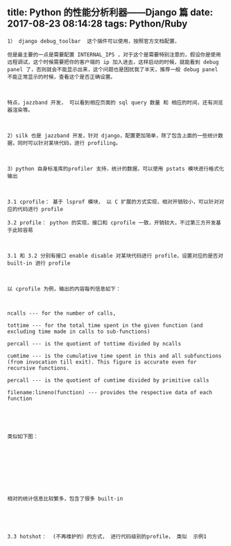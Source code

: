 title: Python 的性能分析利器——Django 篇
date: 2017-08-23 08:14:28
tags: Python/Ruby
---


	1） django debug_toolbar  这个插件可以使用，按照官方文档配置， 

	但是最主要的一点是需要配置 INTERNAL_IPS ，对于这个是需要特别注意的，假设你是使用远程调试，这个时候需要把你的客户端的 ip 加入进去，这样启动的时候，就能看到 debug panel 了，否则就会不能显示出来，这个问题也是困扰我了半天，推荐一般 debug panel 不能正常显示的时候，查看这个是否正确设置。

	

	特点，jazzband 开发， 可以看到相应页面的 sql query 数量 和 相应的时间，还有浏览器渲染等。

	

	2）silk 也是 jazzband 开发，针对 django，配置更加简单，除了包含上面的一些统计数据，同时可以针对某块代码，进行 profiling。

	

	3）python 自身标准库的profiler 支持，统计的数据，可以使用 pstats 模块进行格式化输出

	

	3.1 cprofile： 基于 lsprof 模块， 以 C 扩展的方式实现，相对开销较小，可以针对对应的代码进行 profile

	3.2 profile： python 的实现，接口和 cprofile 一致，开销较大，不过第三方开发基于此较容易

	

	3.1 和 3.2 分别有接口 enable disable 对某块代码进行 profile，设置对应的是否对 built-in 进行 profile

	

	以 cprofile 为例，输出的内容每列信息如下：

	

	ncalls --- for the number of calls,

	tottime --- for the total time spent in the given function (and excluding time made in calls to sub-functions)

	percall --- is the quotient of tottime divided by ncalls

	cumtime --- is the cumulative time spent in this and all subfunctions (from invocation till exit). This figure is accurate even for recursive functions.

	percall --- is the quotient of cumtime divided by primitive calls

	filename:lineno(function) --- provides the respective data of each function

	

	

	类似如下图：

	

	 

	

	

	相对的统计信息比较繁多，包含了很多 built-in 

	

	

	3.3 hotshot：  (不再维护的）的方式， 进行代码级别的profile， 类似  示例1

